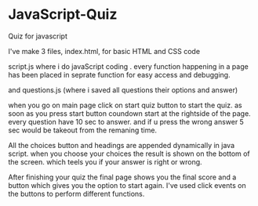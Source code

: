 # JavaScript-Quiz


Quiz for javascript

I've make 3 files, index.html, for basic HTML and CSS code

script.js where  i do javaScript coding . every function happening in a page has been placed in 
seprate function for easy access and debugging.

and questions.js (where i saved all questions their options and answer)

 when you go on main page click on start quiz button to start the quiz. as soon as you press start button
 coundown start at the rightside of the page. every question have 10 sec to answer. and if u press the wrong answer 5 sec would be takeout from the remaning time.

 All the choices button and headings are appended dynamically in java script.
 when you choose your choices the result is shown on the bottom of the screen. which teels you if your answer is right or wrong.

 After finishing your quiz the final page shows you the final score and a button which gives you the option to start again.
 I've used click events on the buttons to perform different functions.
